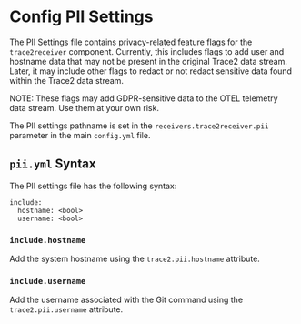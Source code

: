 



# Config PII Settings

The PII Settings file contains privacy-related feature flags for the
`trace2receiver` component.  Currently, this includes flags to add
user and hostname data that may not be present in the original Trace2
data stream.  Later, it may include other flags to redact or not
redact sensitive data found within the Trace2 data stream.

NOTE: These flags may add GDPR-sensitive data to the OTEL telemetry
data stream.  Use them at your own risk.

The PII settings pathname is set in the
`receivers.trace2receiver.pii`
parameter in the main `config.yml` file.

## `pii.yml` Syntax

The PII settings file has the following syntax:

```
include:
  hostname: <bool>
  username: <bool>
```

### `include.hostname`

Add the system hostname using the `trace2.pii.hostname` attribute.

### `include.username`

Add the username associated with the Git command using the `trace2.pii.username`
attribute.
